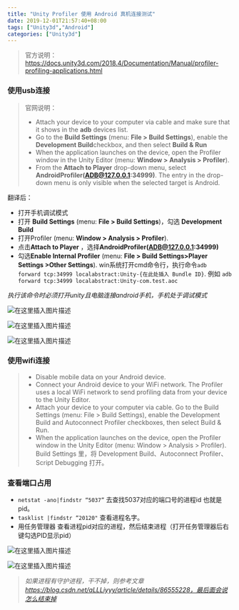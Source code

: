 ```yaml
---
title: "Unity Profiler 使用 Android 真机连接测试"
date: 2019-12-01T21:57:40+08:00
tags: ["Unity3d","Android"]
categories: ["Unity3d"]
---
```


<!--more-->

> 官方说明：https://docs.unity3d.com/2018.4/Documentation/Manual/profiler-profiling-applications.html



### 使用usb连接
>官网说明：
> - Attach your device to your computer via cable and make sure that it shows in the **adb**
 devices list.
> - Go to the **Build Settings** (menu: **File > Build Settings**), enable the **Development Build**checkbox, and then select **Build & Run**
> - When the application launches on the device, open the Profiler window in the Unity Editor (menu: **Window > Analysis > Profiler**).
> - From the **Attach to Player** drop-down menu, select **AndroidProfiler(ADB@127.0.0.1:34999)**. The entry in the drop-down menu is only visible when the selected target is Android.

翻译后：
- 打开手机调试模式
-  打开 **Build Settings** (menu: **File > Build Settings**)，勾选 **Development Build**
-  打开Profiler (menu: **Window > Analysis > Profiler**).
- 点击**Attach to Player** ，选择**AndroidProfiler(ADB@127.0.0.1:34999)**
- 勾选**Enable Internal Profiler** (menu: **File > Build Settings>Player Settings >Other Settings**).
win系统打开cmd命令行，执行命令`adb forward tcp:34999 localabstract:Unity-{在此处插入 Bundle ID}`.
例如 `adb forward tcp:34999 localabstract:Unity-com.test.aoc`

*执行该命令时必须打开unity且电脑连接android手机，手机处于调试模式*
  
![在这里插入图片描述](https://img-blog.csdnimg.cn/20200817213544990.png#pic_center)
  
![在这里插入图片描述](https://img-blog.csdnimg.cn/20200817214702727.png?x-oss-process=image/watermark,type_ZmFuZ3poZW5naGVpdGk,shadow_10,text_aHR0cHM6Ly9ibG9nLmNzZG4ubmV0L2NvZGluZ3JpdmVy,size_16,color_FFFFFF,t_70#pic_center)
  
![在这里插入图片描述](https://img-blog.csdnimg.cn/2020081721473018.png?x-oss-process=image/watermark,type_ZmFuZ3poZW5naGVpdGk,shadow_10,text_aHR0cHM6Ly9ibG9nLmNzZG4ubmV0L2NvZGluZ3JpdmVy,size_16,color_FFFFFF,t_70#pic_center)

### 使用wifi连接
> - Disable mobile data on your Android device.
> - Connect your Android device to your WiFi network. The Profiler uses a local WiFi network to send profiling data from your device to the Unity Editor.
> - Attach your device to your computer via cable. Go to the Build Settings (menu: File > Build Settings), enable the Development Build and Autoconnect Profiler checkboxes, then select Build & Run.
> - When the application launches on the device, open the Profiler window in the Unity Editor (menu: Window > Analysis > Profiler).
Build Settings 里，将 Development Build、Autoconnect Profiler、Script Debugging 打开。

### 查看端口占用
-   `netstat -ano|findstr “5037”`   去查找5037对应的端口号的进程id 也就是pid。
-   `tasklist |findstr “20120"`  查看进程名字。
- 用任务管理器 查看进程pid对应的进程，然后结束进程（打开任务管理器后右键勾选PID显示pid）

  
![在这里插入图片描述](https://img-blog.csdnimg.cn/20200817213907858.png?x-oss-process=image/watermark,type_ZmFuZ3poZW5naGVpdGk,shadow_10,text_aHR0cHM6Ly9ibG9nLmNzZG4ubmV0L2NvZGluZ3JpdmVy,size_16,color_FFFFFF,t_70#pic_center)

  
![在这里插入图片描述](https://img-blog.csdnimg.cn/20200817214356745.png?x-oss-process=image/watermark,type_ZmFuZ3poZW5naGVpdGk,shadow_10,text_aHR0cHM6Ly9ibG9nLmNzZG4ubmV0L2NvZGluZ3JpdmVy,size_16,color_FFFFFF,t_70#pic_center)


> *如果进程有守护进程，干不掉，则参考文章 https://blog.csdn.net/aLLLiyyy/article/details/86555228，最后面会说怎么结束掉*

